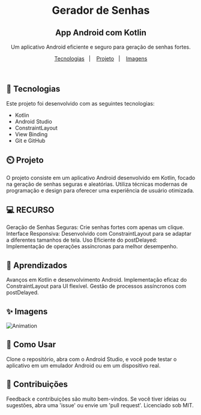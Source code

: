 ﻿
<h1 align="center"> Gerador de Senhas </h1>
<h2 align="center"> App Android com Kotlin </h2>
<p align="center">
Um aplicativo Android eficiente e seguro para geração de senhas fortes.
</p>
<p align="center">
  <a href="#-tecnologias">Tecnologias</a>&nbsp;&nbsp;&nbsp;|&nbsp;&nbsp;&nbsp;
  <a href="#-projeto">Projeto</a>&nbsp;&nbsp;&nbsp;|&nbsp;&nbsp;&nbsp;
  <a href="#-imagens">Imagens</a>
</p>
<br>

## 🚀 Tecnologias

Este projeto foi desenvolvido com as seguintes tecnologias:

- Kotlin
- Android Studio
- ConstraintLayout
- View Binding
- Git e GitHub

## ⏲️ Projeto

O projeto consiste em um aplicativo Android desenvolvido em Kotlin, focado na geração de senhas seguras e aleatórias. Utiliza técnicas modernas de programação e design para oferecer uma experiência de usuário otimizada.

## 💻 RECURSO

Geração de Senhas Seguras: Crie senhas fortes com apenas um clique.
Interface Responsiva: Desenvolvido com ConstraintLayout para se adaptar a diferentes tamanhos de tela.
Uso Eficiente do postDelayed: Implementação de operações assíncronas para melhor desempenho.

## 📖 Aprendizados

Avanços em Kotlin e desenvolvimento Android.
Implementação eficaz do ConstraintLayout para UI flexível.
Gestão de processos assíncronos com postDelayed.

## ✨ Imagens

![Animation](https://github.com/saviocunhaa/geraradorSenha-appAndroid/assets/12139704/3d73e4f3-5cba-4b39-803e-691887a96203)



## 🔖 Como Usar

Clone o repositório, abra com o Android Studio, e você pode testar o aplicativo em um emulador Android ou em um dispositivo real.


## :memo: Contribuições

Feedback e contribuições são muito bem-vindos. Se você tiver ideias ou sugestões, abra uma 'issue' ou envie um 'pull request'. Licenciado sob MIT.

